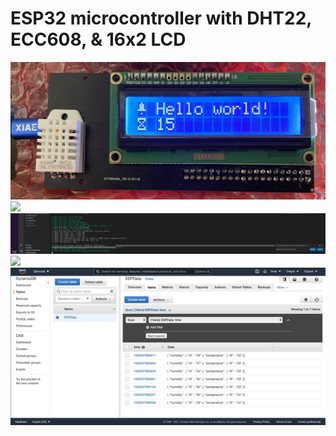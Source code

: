 # ESP32 microcontroller with DHT22, ECC608, & 16x2 LCD



<img src="https://github.com/ibrahimswati/ESP32/blob/main/Display.png">

<img src="https://github.com/ibrahimswati/ESP32/blob/main/HumidTempDisplay.png">

<img src="https://github.com/ibrahimswati/ESP32/blob/main/ConnectWifi.png">

<img src="https://github.com/ibrahimswati/ESP32/blob/main/SendingData.png">

<img src="https://github.com/ibrahimswati/ESP32/blob/main/AWSDynamoDB.png">

